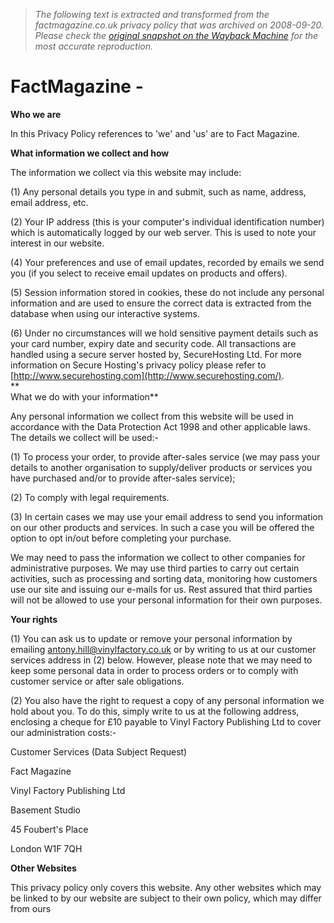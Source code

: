 > *The following text is extracted and transformed from the factmagazine.co.uk privacy policy that was archived on 2008-09-20. Please check the [original snapshot on the Wayback Machine](https://web.archive.org/web/20080920014928id_/http%3A//www.factmagazine.co.uk/index.php%3Foption%3Dcom_content%26task%3Dview%26id%3D93%26Itemid%3D45) for the most accurate reproduction.*

# FactMagazine -

**Who we are**

In this Privacy Policy references to 'we' and 'us' are to Fact Magazine. 

**What information we collect and how**

The information we collect via this website may include: 

(1) Any personal details you type in and submit, such as name, address, email address, etc. 

(2) Your IP address (this is your computer's individual identification number) which is automatically logged by our web server. This is used to note your interest in our website. 

(4) Your preferences and use of email updates, recorded by emails we send you (if you select to receive email updates on products and offers). 

(5) Session information stored in cookies, these do not include any personal information and are used to ensure the correct data is extracted from the database when using our interactive systems. 

(6) Under no circumstances will we hold sensitive payment details such as your card number, expiry date and security code. All transactions are handled using a secure server hosted by, SecureHosting Ltd. For more information on Secure Hosting's privacy policy please refer to [http://www.securehosting.com](http://www.securehosting.com/).   
**  
What we do with your information**

Any personal information we collect from this website will be used in accordance with the Data Protection Act 1998 and other applicable laws. The details we collect will be used:- 

(1) To process your order, to provide after-sales service (we may pass your details to another organisation to supply/deliver products or services you have purchased and/or to provide after-sales service); 

(2) To comply with legal requirements. 

(3) In certain cases we may use your email address to send you information on our other products and services. In such a case you will be offered the option to opt in/out before completing your purchase. 

We may need to pass the information we collect to other companies for administrative purposes. We may use third parties to carry out certain activities, such as processing and sorting data, monitoring how customers use our site and issuing our e-mails for us. Rest assured that third parties will not be allowed to use your personal information for their own purposes. 

**Your rights**

(1) You can ask us to update or remove your personal information by emailing [antony.hill@vinylfactory.co.uk](mailto:antony.hill@vinylfactory.co.uk) or by writing to us at our customer services address in (2) below. However, please note that we may need to keep some personal data in order to process orders or to comply with customer service or after sale obligations. 

(2) You also have the right to request a copy of any personal information we hold about you. To do this, simply write to us at the following address, enclosing a cheque for £10 payable to Vinyl Factory Publishing Ltd to cover our administration costs:- 

Customer Services (Data Subject Request)

Fact Magazine

Vinyl Factory Publishing Ltd

Basement Studio

45 Foubert's Place

London W1F 7QH 

**Other Websites**

This privacy policy only covers this website. Any other websites which may be linked to by our website are subject to their own policy, which may differ from ours
